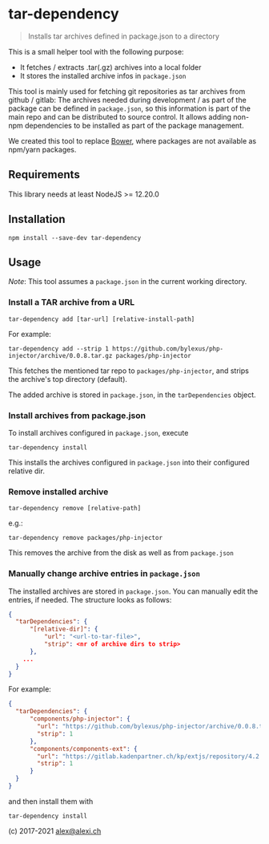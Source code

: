 # tar-dependency

> Installs tar archives defined in package.json to a directory

This is a small helper tool with the following purpose:

* It fetches / extracts .tar(.gz) archives into a local folder
* It stores the installed archive infos in `package.json`

This tool is mainly used for fetching git repositories as tar archives from github / gitlab: The archives needed during development / as part of the package can
be defined in `package.json`, so this information is part of the main repo and can be distributed to source control.
It allows adding non-npm dependencies to be installed as part of the package management.

We created this tool to replace [Bower](https://bower.io/), where packages are not available as npm/yarn packages.

## Requirements

This library needs at least NodeJS >= 12.20.0

## Installation

`npm install --save-dev tar-dependency`

## Usage

*Note*: This tool assumes a `package.json` in the current working directory.

### Install a TAR archive from a URL

`tar-dependency add [tar-url] [relative-install-path]`

For example:

`tar-dependency add --strip 1 https://github.com/bylexus/php-injector/archive/0.0.8.tar.gz packages/php-injector`

This fetches the mentioned tar repo to `packages/php-injector`, and strips the archive's top directory (default).

The added archive is stored in `package.json`, in the `tarDependencies` object.

### Install archives from package.json

To install archives configured in `package.json`, execute

`tar-dependency install`

This installs the archives configured in `package.json` into their configured relative dir.

### Remove installed archive

`tar-dependency remove [relative-path]`

e.g.:

`tar-dependency remove packages/php-injector`

This removes the archive from the disk as well as from `package.json`

### Manually change archive entries in `package.json`

The installed archives are stored in `package.json`. You can manually edit the entries, if needed. The structure looks as follows:

```json
{
  "tarDependencies": {
      "[relative-dir]": {
          "url": "<url-to-tar-file>",
          "strip": <nr of archive dirs to strip>
      },
    ...
  }
}
```

For example:

```json
{
  "tarDependencies": {
      "components/php-injector": {
        "url": "https://github.com/bylexus/php-injector/archive/0.0.8.tar.gz",
        "strip": 1
      },
      "components/components-ext": {
        "url": "https://gitlab.kadenpartner.ch/kp/extjs/repository/4.2.6-min/archive.tgz?private_token=abcdefg",
        "strip": 1
      }
  }
}
```
and then install them with

`tar-dependency install`

(c) 2017-2021 alex@alexi.ch
